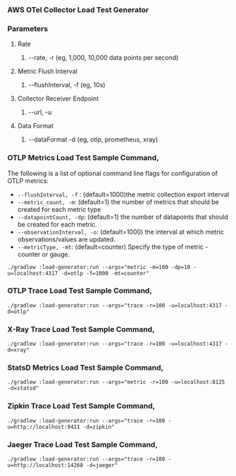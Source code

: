### AWS OTel Collector Load Test Generator

### Parameters

1. Rate
    1. --rate, -r  (eg, 1,000, 10,000 data points per second)
    
2. Metric Flush Interval
    1. --flushInterval, -f (eg, 10s)
    
3. Collector Receiver Endpoint
    1. --url, -u
    
4. Data Format
    1. --dataFormat -d (eg, otlp, prometheus, xray)

### OTLP Metrics Load Test Sample Command,

The following is a list of optional command line flags for configuration of OTLP metrics:
* `--flushInterval, -f` : (default=1000)the metric collection export interval
* `--metric_count, -m`: (default=1) the number of metrics that should be created for each metric type
* `--datapointCount, -dp`: (default=1) the number of datapoints that should be created for each metric.
* `--observationInterval, -o`: (default=1000) the interval at which metric observations/values are updated.
* `--metricType, -mt`: (default=counter) Specify the type of metric - counter or gauge.

```
./gradlew :load-generator:run --args="metric -m=100 -dp=10 -u=localhost:4317 -d=otlp -f=1000 -mt=counter"
```

### OTLP Trace Load Test Sample Command,
```
./gradlew :load-generator:run --args="trace -r=100 -u=localhost:4317 -d=otlp"
```

### X-Ray Trace Load Test Sample Command,
```
./gradlew :load-generator:run --args="trace -r=100 -u=localhost:4317 -d=xray"
```

### StatsD Metrics Load Test Sample Command,
```
./gradlew :load-generator:run --args="metric -r=100 -u=localhost:8125 -d=statsd"
```

### Zipkin Trace Load Test Sample Command,
```
./gradlew :load-generator:run --args="trace -r=100 -u=http://localhost:9411 -d=zipkin"
```

### Jaeger Trace Load Test Sample Command,
```
./gradlew :load-generator:run --args="trace -r=100 -u=http://localhost:14268 -d=jaeger"
```